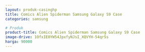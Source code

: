 ```yaml
---
layout: produk-casinghp
title: Comics Alien Spiderman Samsung Galaxy S9 Case
categories: samsung

# Produk
product-title: Comics Alien Spiderman Samsung Galaxy S9 Case
image-drive: 1OfxIE0YW54JpxfyNJsI_XQVYH-54qr5s
harga: 90000
---
```

